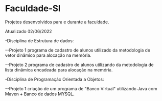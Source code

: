 # Faculdade-SI
Projetos desenvolvidos para e durante a faculdade.

Atualizado 02/06/2022

-Disciplina de Estrutura de dados: 

--Projeto 1 programa de cadastro de alunos utilizado da metodologia de vetor dinâmico para alocação na memória. 

--Projeto 2 programa de cadastro de alunos utilizando da metodologia de lista dinâmica encadeada para alocação na memória.

-Disciplina de Programação Orientada a Objetos:

--Projeto 1 criação de um programa de "Banco Virtual" utilizando Java com Maven + Banco de dados MYSQL.

